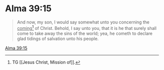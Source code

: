 # Alma 39:15

> And now, my son, I would say somewhat unto you concerning the <u>coming</u>[^a] of Christ. Behold, I say unto you, that it is he that surely shall come to take away the sins of the world; yea, he cometh to declare glad tidings of salvation unto his people.

[Alma 39:15](https://www.churchofjesuschrist.org/study/scriptures/bofm/alma/39?lang=eng&id=p15#p15)


[^a]: TG [[Jesus Christ, Mission of]].
